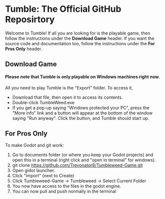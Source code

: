 # Tumble: The Official GitHub Reposirtory
Welcome to Tumble!
If all you are looking for is the playable game, then follow the instructions under the **Download Game** header. If you want the source code and documentation too, follow the instructions under the **For Pros Only** header.

## Download Game
#### Please note that Tumble is only playable on Windows machines right now.
All you need to play Tumble is the "Export" folder. To access it,
- Download that file, then open it to access its contents.
- Double-click TumbleWeed.exe
- If you get a pop-up saying "Windows protected your PC", press the "More info" link and a button will appear at the bottom of the window saying "Run anyway". Click the button, and Tumble should start up.


## For Pros Only
To make Godot and git work:

1. Go to documents folder (or where you keep your Godot projects) and open this in a terminal (right click and "open in terminal" for windows).
2. git clone https://github.com/Trevonator8/Tumbleweed-Game.git
3. Open gidot launcher.
4. Click "Import" (next to Create)
5. Click Tumbleweed-Game -> Tumbleweed -> Select Current Folder
6. You now have access to the files in the godot engine.
7. You can now pull and push normally in the terminal
